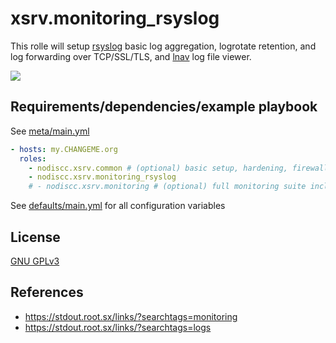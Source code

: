 # xsrv.monitoring_rsyslog

This rolle will setup [rsyslog](https://en.wikipedia.org/wiki/Rsyslog) basic log aggregation, logrotate retention, and log forwarding over TCP/SSL/TLS, and [lnav](http://lnav.org/) log file viewer.
 
[![](https://screenshots.debian.net/shrine/screenshot/10371/simage/large-24897d7d91b1b5fc33cca4accd70781b.png)](https://screenshots.debian.net/package/lnav)


## Requirements/dependencies/example playbook

See [meta/main.yml](meta/main.yml)

```yaml
- hosts: my.CHANGEME.org
  roles:
    - nodiscc.xsrv.common # (optional) basic setup, hardening, firewall
    - nodiscc.xsrv.monitoring_rsyslog
    # - nodiscc.xsrv.monitoring # (optional) full monitoring suite including monitoring_rsyslog
```

See [defaults/main.yml](defaults/main.yml) for all configuration variables


## License

[GNU GPLv3](../../LICENSE)


## References

- https://stdout.root.sx/links/?searchtags=monitoring
- https://stdout.root.sx/links/?searchtags=logs
